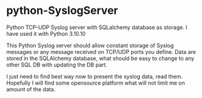 # python-SyslogServer
Python TCP-UDP Syslog server with SQLalchemy database as storage.
I have used it with Python 3.10.10

This Python Syslog server should allow constant storage of Syslog messages or any message received on TCP/UDP ports you define.
Data are stored in the SQLAlchemy database, what should be easy to change to any other SQL DB with updating the DB part.

I just need to find best way now to present the syslog data, read them. 
Hopefully I will find some opensource platform what will not limit me on amount of the data.
